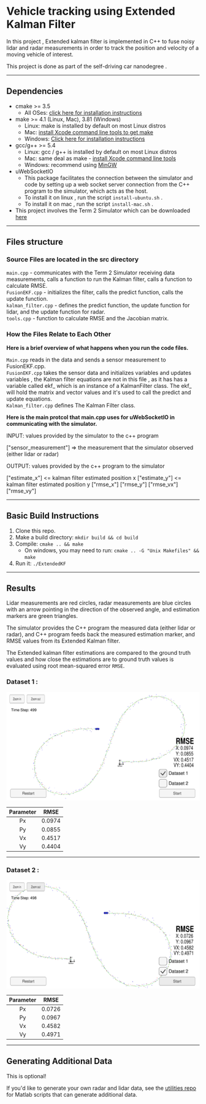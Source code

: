 # Vehicle tracking using Extended Kalman Filter
In this project , Extended kalman filter is implemented in C++ to fuse noisy lidar and radar measurements in order to track the position and velocity of a moving vehicle of interest.  
 
This project is done as part of the self-driving car nanodegree .

---  

## Dependencies

* cmake >= 3.5
  * All OSes: [click here for installation instructions](https://cmake.org/install/)
* make >= 4.1 (Linux, Mac), 3.81 (Windows)
  * Linux: make is installed by default on most Linux distros
  * Mac: [install Xcode command line tools to get make](https://developer.apple.com/xcode/features/)
  * Windows: [Click here for installation instructions](http://gnuwin32.sourceforge.net/packages/make.htm)
* gcc/g++ >= 5.4
  * Linux: gcc / g++ is installed by default on most Linux distros
  * Mac: same deal as make - [install Xcode command line tools](https://developer.apple.com/xcode/features/)
  * Windows: recommend using [MinGW](http://www.mingw.org/)
* uWebSocketIO
  * This package facilitates the connection between the simulator and code by setting up a web socket server connection from the C++ program to the simulator, which acts as the host.
  * To install it on linux , run the script `install-ubuntu.sh` .
  * To install it on mac  , run the script `install-mac.sh` . 
* This project involves the Term 2 Simulator which can be downloaded [here](https://github.com/udacity/self-driving-car-sim/releases)  
  
---
## Files structure

### Source Files are located in the src directory

`main.cpp` - communicates with the Term 2 Simulator receiving data measurements, calls a function to run the Kalman filter, calls a function to calculate RMSE.   
`FusionEKF.cpp` - initializes the filter, calls the predict function, calls the update function.     
`kalman_filter.cpp` - defines the predict function, the update function for lidar, and the update function for radar.    
`tools.cpp` - function to calculate RMSE and the Jacobian matrix.  


### How the Files Relate to Each Other

**Here is a brief overview of what happens when you run the code files.**

`Main.cpp` reads in the data and sends a sensor measurement to FusionEKF.cpp.  
`FusionEKF.cpp` takes the sensor data and initializes variables and updates variables , the Kalman filter equations are not in this file , as it has has a variable called ekf_ which is an instance of a KalmanFilter class. The ekf_ will hold the matrix and vector values and it's used to call the predict and update equations.  
`Kalman_filter.cpp` defines The Kalman Filter class. 

**Here is the main protcol that main.cpp uses for uWebSocketIO in communicating with the simulator.**


INPUT: values provided by the simulator to the c++ program

["sensor_measurement"] => the measurement that the simulator observed (either lidar or radar)

OUTPUT: values provided by the c++ program to the simulator

["estimate_x"] <= kalman filter estimated position x
["estimate_y"] <= kalman filter estimated position y
["rmse_x"]
["rmse_y"]
["rmse_vx"]
["rmse_vy"]

---

## Basic Build Instructions

1. Clone this repo.
2. Make a build directory: `mkdir build && cd build`
3. Compile: `cmake .. && make` 
   * On windows, you may need to run: `cmake .. -G "Unix Makefiles" && make`
4. Run it: `./ExtendedKF `

---
## Results 

Lidar measurements are red circles, radar measurements are blue circles with an arrow pointing in the direction of the observed angle, and estimation markers are green triangles.   

The simulator provides the C++ program the measured data (either lidar or radar), and C++ program feeds back the measured estimation marker, and RMSE values from its Extended Kalman filter.

The Extended kalman filter estimations are compared to the ground truth values and how close the estimations are to ground truth values is evaluated using root mean-squared error `RMSE`. 


### Dataset 1 :
![dataset1](./images/dataset_1.png)

| Parameter |  RMSE  |
|:---------:|:------:|
| Px        | 0.0974 |
| Py        | 0.0855 |
| Vx        | 0.4517 |
| Vy        | 0.4404 |

---

### Dataset 2 :
![dataset2](./images/dataset_2.png)

| Parameter |  RMSE  |
|:---------:|:------:|
| Px        | 0.0726 |
| Py        | 0.0967 |
| Vx        | 0.4582 |
| Vy        | 0.4971 |

---

## Generating Additional Data

This is optional!

If you'd like to generate your own radar and lidar data, see the
[utilities repo](https://github.com/udacity/CarND-Mercedes-SF-Utilities) for
Matlab scripts that can generate additional data.



